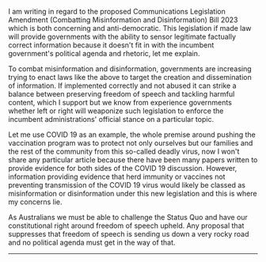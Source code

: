 I am writing in regard to the proposed Communications Legislation Amendment
(Combatting Misinformation and Disinformation) Bill 2023 which is both concerning
and anti-democratic. This legislation if made law will provide governments with the
ability to sensor legitimate factually correct information because it doesn't fit in with
the incumbent government's political agenda and rhetoric, let me explain.

To combat misinformation and disinformation, governments are increasing trying to
enact laws like the above to target the creation and dissemination of information. If
implemented correctly and not abused it can strike a balance between preserving
freedom of speech and tackling harmful content, which I support but we know from
experience governments whether left or right will weaponize such legislation to enforce
the incumbent administrations' official stance on a particular topic.

Let me use COVID 19 as an example, the whole premise around pushing the vaccination
program was to protect not only ourselves but our families and the rest of the
community from this so-called deadly virus, now I won't share any particular article
because there have been many papers written to provide evidence for both sides of the
COVID 19 discussion. However, information providing evidence that herd immunity or
vaccines not preventing transmission of the COVID 19 virus would likely be classed as
misinformation or disinformation under this new legislation and this is where my
concerns lie.

As Australians we must be able to challenge the Status Quo and have our constitutional
right around freedom of speech upheld. Any proposal that suppresses that freedom of
speech is sending us down a very rocky road and no political agenda must get in the
way of that.


-----


